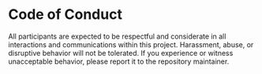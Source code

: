 # Code of Conduct

All participants are expected to be respectful and considerate in all interactions and communications within this project. Harassment, abuse, or disruptive behavior will not be tolerated. If you experience or witness unacceptable behavior, please report it to the repository maintainer.
